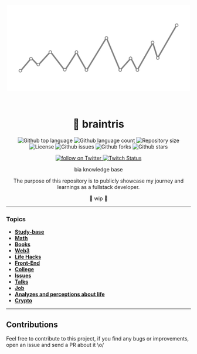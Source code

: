 <div align="center" id="top"> 
    <img width="500" src="./img/img-readme.png" />

&#xa0;

<!-- <a href="https://myfullstackjourney.netlify.app">Demo</a> -->
</div>

<h1 align="center">
🧠 braintris
</h1>

<p align="center">
  <img alt="Github top language" src="https://img.shields.io/github/languages/top/biantris/my-fullstack-journey?color=56BEB8">

  <img alt="Github language count" src="https://img.shields.io/github/languages/count/biantris/my-fullstack-journey?color=56BEB8">

  <img alt="Repository size" src="https://img.shields.io/github/repo-size/biantris/my-fullstack-journey?color=56BEB8">

  <img alt="License" src="https://img.shields.io/github/license/biantris/my-fullstack-journey?color=56BEB8">

  <img alt="Github issues" src="https://img.shields.io/github/issues/biantris/my-fullstack-journey?color=56BEB8" />

  <img alt="Github forks" src="https://img.shields.io/github/forks/biantris/my-fullstack-journey?color=56BEB8" />

  <img alt="Github stars" src="https://img.shields.io/github/stars/biantris/my-fullstack-journey?color=56BEB8" />
</p>

<p align="center">
    <a href="https://twitter.com/intent/follow?screen_name=biantris_">
        <img src="https://img.shields.io/twitter/follow/biantris_?style=social&logo=twitter"
        alt="follow on Twitter">
    </a>
    <a href="https://www.twitch.tv/biantriz">
    <img alt="Twitch Status" src="https://img.shields.io/twitch/status/biantriz?style=social">
    </a>
</p>

<div align="center">
bia knowledge base
    
The purpose of this repository is to publicly showcase my journey and learnings as a fullstack developer.
</div>

<p align="center">
🚧 wip 🚧
</p>

---

### Topics 

- [**Study-base**](https://gist.github.com/biantris/698cf1e4c2a9a677e3c96bfd15f1fd54)
- [**Math**]()
- [**Books**]()
- [**Web3**]()
- [**Life Hacks**](https://github.com/biantris/braintris/blob/main/src/life-hacks/life-hacks.md)
- [**Front-End**](https://github.com/biantris/braintris/blob/main/src/front-end/front-end.md)
- [**College**](https://github.com/biantris/braintris/blob/main/src/college/college.md)
- [**Issues**](https://github.com/biantris/braintris/blob/main/src/issues/issues.md)
- [**Talks**](https://github.com/biantris/braintris/blob/main/src/talks/talks.md)
- [**Job**](https://github.com/biantris/braintris/blob/main/src/job/job.md)
- [**Analyzes and perceptions about life**](https://github.com/biantris/braintris/blob/main/src/analyzes-perceptions/analyzes-perceptions.md)
- [**Crypto**](https://github.com/biantris/braintris/blob/main/src/crypto/crypto.md)

---

## Contributions

Feel free to contribute to this project, if you find any bugs or improvements, open an issue and send a PR about it \o/
